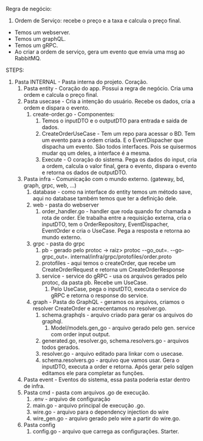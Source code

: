 Regra de negócio:
1. Ordem de Serviço: recebe o preço e a taxa e calcula o preço final. 


- Temos um webserver.
- Temos um graphQL.
- Temos um gRPC.
- Ao criar a ordem de serviço, gera um evento que envia uma msg ao RabbitMQ.



STEPS:
1. Pasta INTERNAL - Pasta interna do projeto. Coração. 
   1. Pasta entity - Coração do app. Possui a regra de negócio. Cria uma ordem e calcula o preço final. 
   2. Pasta usecase - Cria a intenção do usuário. Recebe os dados, cria a ordem e dispara o evento. 
      1. create-order.go - Componentes:
         1. Temos o inputDTO e o outputDTO para entrada e saida de dados. 
         2. CreateOrderUseCase - Tem um repo para acessar o BD. Tem um evento para a ordem criada. E o EventDispacher que dispacha um evento. São todos interfaces. Pois se quisermos mudar qq um deles, a interface é a mesma. 
         3. Execute - O coração do sistema. Pega os dados do input, cria a ordem, calcula o valor final, gera o evento, dispara o evento e retorna os dados de outputDTO. 
   3. Pasta infra - Comunicação com o mundo externo. (gateway, bd, graph, grpc, web, ...)
      1. database - como na interface do entity temos um método save, aqui no database também temos que ter a definição dele.
      2. web - pasta do webserver
         1. order_handler.go - handler que roda quando for chamada a rota de order. Ele trabalha entre a requisição externa, cria o inputDTO, tem o OrderRepository, EventDispacher, EventOrder e cria o UseCase. Pega a resposta e retorna ao mundo externo. 
      3. grpc - pasta do grpc
         1. pb - gerado pelo protoc -> raiz> protoc --go_out=. --go-grpc_out=. internal/infra/grpc/protofiles/order.proto
         2. protofiles - aqui temos o createOrder, que recebe um CreateOrderRequest e retorna um CreateOrderResponse
         3. service - service do gRPC - usa os arquivos gerados pelo protoc, da pasta pb. Recebe um UseCase. 
            1. Pelo UseCase, pega o inputDTO, executa o service do gRPC e retorna o response do service.
      4. graph - Pasta do GraphQL - geramos os arquivos, criamos o resolver CreateOrder e acrecentamos no resolver.go.
         1. schema.graphqls - arquivo criado para gerar os arquivos do graphql.  
            1. Model/models.gen_go - arquivo gerado pelo gen. service com order input output. 
         2. generated.go, resolver.go, schema.resolvers.go - arquivos todos gerados. 
         3. resolver.go - arquivo editado para linkar com o usecase. 
         4. schema.resolvers.go - arquivo que vamos usar. Gera o inputDTO, executa a order e retorna. Após gerar pelo sqlgen editamos ele para completar as funções.
   4. Pasta event - Eventos do sistema, essa pasta poderia estar dentro de infra. 
   5. Pasta cmd - pasta com arquivos .go de execução. 
      1. .env - arquivo de configuração
      2. main.go - arquivo principal de execução .go. 
      3. wire.go - arquivo para o dependency injection do wire
      4. wire_gen.go - arquivo gerado pelo wire a partir do wire.go. 
   6. Pasta config
      1. config.go - arquivo que carrega as configurações. Starter. 
